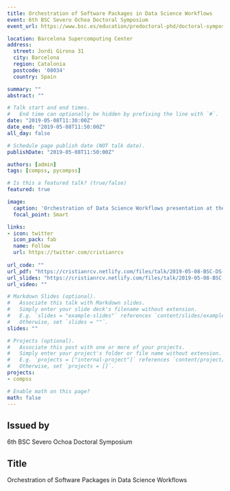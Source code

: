 ```yaml
---
title: Orchestration of Software Packages in Data Science Workflows
event: 6th BSC Severo Ochoa Doctoral Symposium
event_url: https://www.bsc.es/education/predoctoral-phd/doctoral-symposium

location: Barcelona Supercomputing Center
address:
  street: Jordi Girona 31
  city: Barcelona
  region: Catalonia
  postcode: '08034'
  country: Spain

summary: "" 
abstract: ""

# Talk start and end times.
#   End time can optionally be hidden by prefixing the line with `#`.
date: "2019-05-08T11:30:00Z"
date_end: "2019-05-08T11:50:00Z"
all_day: false

# Schedule page publish date (NOT talk date).
publishDate: "2019-05-08T11:50:00Z"

authors: [admin]
tags: [compss, pycompss]

# Is this a featured talk? (true/false)
featured: true

image:
  caption: 'Orchestration of Data Science Workflows presentation at the 6th BSC Severo Ochoa Doctoral Symposium'
  focal_point: Smart

links:
- icon: twitter
  icon_pack: fab
  name: Follow
  url: https://twitter.com/cristianrcv
  
url_code: ""
url_pdf: "https://cristianrcv.netlify.com/files/talk/2019-05-08-BSC-DS-ochestration-abstract.pdf"
url_slides: "https://cristianrcv.netlify.com/files/talk/2019-05-08-BSC-DS-ochestration-presentation.pdf"
url_video: ""

# Markdown Slides (optional).
#   Associate this talk with Markdown slides.
#   Simply enter your slide deck's filename without extension.
#   E.g. `slides = "example-slides"` references `content/slides/example-slides.md`.
#   Otherwise, set `slides = ""`.
slides: ""

# Projects (optional).
#   Associate this post with one or more of your projects.
#   Simply enter your project's folder or file name without extension.
#   E.g. `projects = ["internal-project"]` references `content/project/deep-learning/index.md`.
#   Otherwise, set `projects = []`.
projects:
- compss

# Enable math on this page?
math: false
---
```


<h2>Issued by</h2>

<p>6th BSC Severo Ochoa Doctoral Symposium</p>

<h2>Title</h2>

Orchestration of Software Packages in Data Science Workflows
